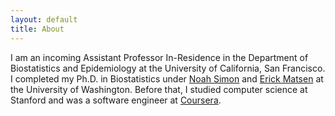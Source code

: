 ```yaml
---
layout: default
title: About
---
```


I am an incoming Assistant Professor In-Residence in the Department of Biostatistics and Epidemiology at the University of California, San Francisco. I completed my Ph.D. in Biostatistics under [Noah Simon](https://faculty.washington.edu/nrsimon/) and [Erick Matsen](https://matsen.fhcrc.org/) at the University of Washington. Before that, I studied computer science at Stanford and was a software engineer at [Coursera](https://www.coursera.org/).

